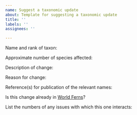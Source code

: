 ```yaml
---
name: Suggest a taxonomic update
about: Template for suggesting a taxonomic update
title: ''
labels: ''
assignees: ''

---
```


Name and rank of taxon:

 <!-- E.g., if proposing a broad alteration to the generic circumscriptions in a family, list the family; if proposing the recognition of a single new genus, list the genus; etc -->

Approximate number of species affected:

Description of change:

<!-- In some cases, such as recognizing a single new genus, this description may be self-evident; for other more complex cases, this section is the chance to describe the proposal as a whole -->

Reason for change:

<!-- In some cases, such as recognizing a single new genus, this description may be self-evident; for other more complex cases, this section is the chance to describe the proposal as a whole -->

Reference(s) for publication of the relevant names:

<!-- Only published names will be included in PPG II; include link if available-->

Is this change already in [World Ferns](https://www.worldplants.de/world-ferns/ferns-and-lycophytes-list)?

<!-- Answer yes or no -->

List the numbers of any issues with which this one interacts:

<!-- Every issue is assigned a number. You can find the number in the title of the issue. Enter the number preceded by a hash mark, e.g., #1 -->